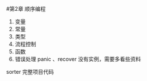 #第2章 顺序编程

1. 变量
2. 常量
3. 类型
4. 流程控制
5. 函数
6. 错误处理
   panic 、recover
   没有实例，需要多看些资料

sorter 完整项目代码

